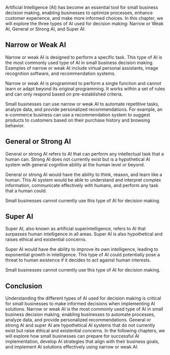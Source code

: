 

Artificial Intelligence (AI) has become an essential tool for small business decision making, enabling businesses to optimize processes, enhance customer experience, and make more informed choices. In this chapter, we will explore the three types of AI used for decision making: Narrow or Weak AI, General or Strong AI, and Super AI.

Narrow or Weak AI
-----------------

Narrow or weak AI is designed to perform a specific task. This type of AI is the most commonly used type of AI in small business decision making. Examples of narrow or weak AI include virtual personal assistants, image recognition software, and recommendation systems.

Narrow or weak AI is programmed to perform a single function and cannot learn or adapt beyond its original programming. It works within a set of rules and can only respond based on pre-established criteria.

Small businesses can use narrow or weak AI to automate repetitive tasks, analyze data, and provide personalized recommendations. For example, an e-commerce business can use a recommendation system to suggest products to customers based on their purchase history and browsing behavior.

General or Strong AI
--------------------

General or strong AI refers to AI that can perform any intellectual task that a human can. Strong AI does not currently exist but is a hypothetical AI system with general cognitive ability at the human level or beyond.

General or strong AI would have the ability to think, reason, and learn like a human. This AI system would be able to understand and interpret complex information, communicate effectively with humans, and perform any task that a human could.

Small businesses cannot currently use this type of AI for decision making.

Super AI
--------

Super AI, also known as artificial superintelligence, refers to AI that surpasses human intelligence in all areas. Super AI is also hypothetical and raises ethical and existential concerns.

Super AI would have the ability to improve its own intelligence, leading to exponential growth in intelligence. This type of AI could potentially pose a threat to human existence if it decides to act against human interests.

Small businesses cannot currently use this type of AI for decision making.

Conclusion
----------

Understanding the different types of AI used for decision making is critical for small businesses to make informed decisions when implementing AI solutions. Narrow or weak AI is the most commonly used type of AI in small business decision making, enabling businesses to automate processes, analyze data, and provide personalized recommendations. General or strong AI and super AI are hypothetical AI systems that do not currently exist but raise ethical and existential concerns. In the following chapters, we will explore how small businesses can prepare for successful AI implementation, develop AI strategies that align with their business goals, and implement AI solutions effectively using narrow or weak AI.
